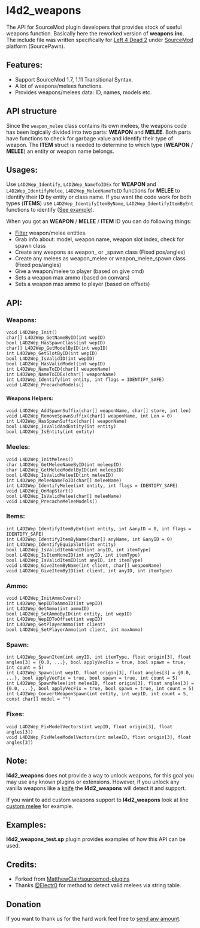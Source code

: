 # l4d2_weapons 
The API for SourceMod plugin developers that provides stock of useful weapons function. Basically here the reworked version of **weapons.inc**. The include file was written specifically for [Left 4 Dead 2](https://www.l4d.com/blog/) under [SourceMod](https://www.sourcemod.net/ "SourceMod") platform (SourcePawn).

## Features:
 - Support SourceMod 1.7, 1.11 Transitional Syntax.
 - A lot of weapons/melees functions.
 - Provides weapons/melees data: ID, names, models etc.

## API structure
Since the `weapon_melee` class contains its own melees, the weapons code has been logically divided into two parts: **WEAPON** and **MELEE**. Both parts have functions to check for garbage value and identify their type of weapon. The **ITEM** struct is needed to determine to which type (**WEAPON** / **MELEE**) an entity or weapon name belongs.


## Usages:
Use `L4D2Wep_Identify`, `L4D2Wep_NameToIDEx` for **WEAPON** and `L4D2Wep_IdentifyMelee`, `L4D2Wep_MeleeNameToID` functions for **MELEE** to identify their **ID** by entity or class name. 
If you want the code work for both types (**ITEMS**) use `L4D2Wep_IdentifyItemByName`, `L4D2Wep_IdentifyItemByEnt` functions to identify ([See example](https://github.com/raziEiL/l4d2_weapons/blob/master/scripting/l4d2_weapons_test.sp#L157)). 

When you got an **WEAPON** / **MELEE** / **ITEM** ID you can do following things:
 - [Filter](https://github.com/raziEiL/l4d2_weapons/blob/master/scripting/include/l4d2_weapons.inc#L108) weapon/melee entities.  
 - Grab info about: model, weapon name, weapon slot index, check for spawn class
 - Create any weapons as weapon_ or _spawn class (Fixed pos/angles)
 - Create any melees as weapon_melee or weapon_melee_spawn class (Fixed pos/angles)
 - Give a weapon/melee to player (based on give cmd)
 - Sets a weapon max ammo (based on convars)
 - Sets a weapon max ammo to player (based on offsets)  

## API:
### Weapons:
```
void L4D2Wep_Init()
char[] L4D2Wep_GetNameByID(int wepID)
bool L4D2Wep_HasSpawnClass(int wepID)
char[] L4D2Wep_GetModelByID(int wepID)
int L4D2Wep_GetSlotByID(int wepID)
bool L4D2Wep_IsValidID(int wepID)
bool L4D2Wep_HasValidModel(int wepID)
int L4D2Wep_NameToID(char[] weaponName)
int L4D2Wep_NameToIDEx(char[] weaponName)
int L4D2Wep_Identify(int entity, int flags = IDENTIFY_SAFE)
void L4D2Wep_PrecacheModels()
```
#### Weapons Helpers:
```
void L4D2Wep_AddSpawnSuffix(char[] weaponName, char[] store, int len)
void L4D2Wep_RemoveSpawnSuffix(char[] weaponName, int Len = 0)
int L4D2Wep_HasSpawnSuffix(char[] weaponName)
bool L4D2Wep_IsValidAndEntity(int entity)
bool L4D2Wep_IsEntity(int entity)
```
### Meeles:
```
void L4D2Wep_InitMelees()
char L4D2Wep_GetMeleeNameByID(int meleepID)
char L4D2Wep_GetMeleeModelByID(int meleepID)
bool L4D2Wep_IsValidMeleeID(int meleeID)
int L4D2Wep_MeleeNameToID(char[] meleeName)
int L4D2Wep_IdentifyMelee(int entity, int flags = IDENTIFY_SAFE)
void L4D2Wep_OnMapStart()
bool L4D2Wep_IsValidMelee(char[] meleeName)
void L4D2Wep_PrecacheMeleeModels()
```
### Items:
```
int L4D2Wep_IdentifyItemByEnt(int entity, int &anyID = 0, int flags = IDENTIFY_SAFE)
int L4D2Wep_IdentifyItemByName(char[] anyName, int &anyID = 0)
int L4D2Wep_IdentifyEquipSlot(int entity)
bool L4D2Wep_IsValidItemAndID(int anyID, int itemType)
bool L4D2Wep_IsItemNoneID(int anyID, int itemType)
bool L4D2Wep_IsValidItemID(int anyID, int itemType)
void L4D2Wep_GiveItemByName(int client, char[] weaponName)
void L4D2Wep_GiveItemByID(int client, int anyID, int itemType)
```
### Ammo:
```
void L4D2Wep_InitAmmoCvars()
int L4D2Wep_WepIDToAmmoID(int wepID)
int L4D2Wep_GetAmmo(int ammoID)
bool L4D2Wep_SetAmmoByID(int entity, int wepID)
int L4D2Wep_WepIDToOffset(int wepID)
int L4D2Wep_GetPlayerAmmo(int client)
bool L4D2Wep_SetPlayerAmmo(int client, int maxAmmo)
```
### Spawn:
```
int L4D2Wep_SpawnItem(int anyID, int itemType, float origin[3], float angles[3] = {0.0, ...}, bool applyVecFix = true, bool spawn = true, int count = 5)
int L4D2Wep_Spawn(int wepID, float origin[3], float angles[3] = {0.0, ...}, bool applyVecFix = true, bool spawn = true, int count = 5)
int L4D2Wep_SpawnMelee(int meleeID, float origin[3], float angles[3] = {0.0, ...}, bool applyVecFix = true, bool spawn = true, int count = 5)
int L4D2Wep_ConvertWeaponSpawn(int entity, int wepID, int count = 5, const char[] model = "")
```
### Fixes:
```
void L4D2Wep_FixModelVectors(int wepID, float origin[3], float angles[3])
void L4D2Wep_FixMeleeModelVectors(int meleeID, float origin[3], float angles[3])
```

## Note:
**l4d2_weapons** does not provide a way to unlock weapons, for this goal you may use any known plugins or extensions. However, if you unlock any vanilla weapons like a [knife](https://forums.alliedmods.net/showthread.php?p=1709049) the **l4d2_weapons** will detect it and support.

If you want to add custom weapons support to **l4d2_weapons** look at line [custom melee](https://github.com/raziEiL/l4d2_weapons/blob/master/scripting/include/l4d2_weapons.inc#L555) for example.

## Examples:
**l4d2_weapons_test.sp** plugin provides examples of how this API can be used.

## Credits:
 - Forked from [MatthewClair/sourcemod-plugins](https://github.com/MatthewClair/sourcemod-plugins)
 - Thanks [@Electr0](https://forums.alliedmods.net/member.php?u=152668) for method to detect valid melees via string table.
 
## Donation
If you want to thank us for the hard work feel free to [send any amount](https://www.paypal.me/razicat "send any amount").
